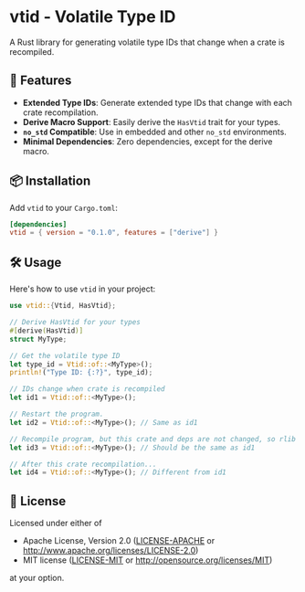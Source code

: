 # vtid - Volatile Type ID

A Rust library for generating volatile type IDs that change when a crate is recompiled.

## 🚀 Features

- **Extended Type IDs**: Generate extended type IDs that change with each crate recompilation.
- **Derive Macro Support**: Easily derive the `HasVtid` trait for your types.
- **`no_std` Compatible**: Use in embedded and other `no_std` environments.
- **Minimal Dependencies**: Zero dependencies, except for the derive macro.

## 📦 Installation

Add `vtid` to your `Cargo.toml`:

```toml
[dependencies]
vtid = { version = "0.1.0", features = ["derive"] }
```

## 🛠️ Usage

Here's how to use `vtid` in your project:

```rust
use vtid::{Vtid, HasVtid};

// Derive HasVtid for your types
#[derive(HasVtid)]
struct MyType;

// Get the volatile type ID
let type_id = Vtid::of::<MyType>();
println!("Type ID: {:?}", type_id);

// IDs change when crate is recompiled
let id1 = Vtid::of::<MyType>();

// Restart the program.
let id2 = Vtid::of::<MyType>(); // Same as id1

// Recompile program, but this crate and deps are not changed, so rlib is reused.
let id3 = Vtid::of::<MyType>(); // Should be the same as id1

// After this crate recompilation...
let id4 = Vtid::of::<MyType>(); // Different from id1
```

## 📜 License

Licensed under either of

- Apache License, Version 2.0 ([LICENSE-APACHE](LICENSE-APACHE) or http://www.apache.org/licenses/LICENSE-2.0)
- MIT license ([LICENSE-MIT](LICENSE-MIT) or http://opensource.org/licenses/MIT)

at your option.

